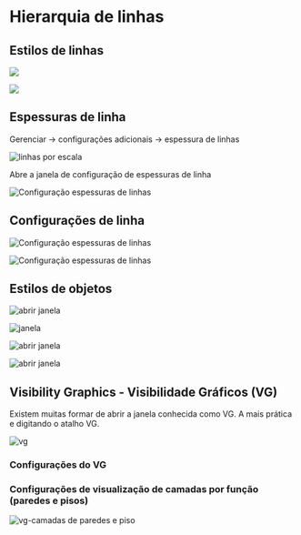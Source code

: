 # Hierarquia de linhas

## Estilos de linhas

![](config_linhas_estilos.jpg)


![](config_linhas_estilos_dialog.jpg)

## Espessuras de linha


Gerenciar -> configurações adicionais -> espessura de linhas

![linhas por escala](./linhasPorEscala.jpg)

Abre a janela de configuração de espessuras de linha

![Configuração espessuras de linhas](./config_linhas_espessuras.jpg)

## Configurações de linha

![Configuração espessuras de linhas](./config_linhas_estilos.jpg)


![Configuração espessuras de linhas](./config_linhas_estilos_dialog.jpg)


## Estilos de objetos

![abrir janela](./estilos_de_objetos.jpg)

![janela](estilos_de_objetos_dialog.jpg)

![abrir janela](./estilos_de_objetos_parede.jpg)

![abrir janela](./estilo_de_objetos_escada.jpg)


## Visibility Graphics - Visibilidade Gráficos (VG)

Existem muitas formar de abrir a janela conhecida como VG. A mais prática e digitando o atalho VG.

![vg](.\vg.jpg)

### Configurações do VG

### Configurações de visualização de camadas por função (paredes e pisos)

![vg-camadas de paredes e piso](vg_config_camadas.jpg)





